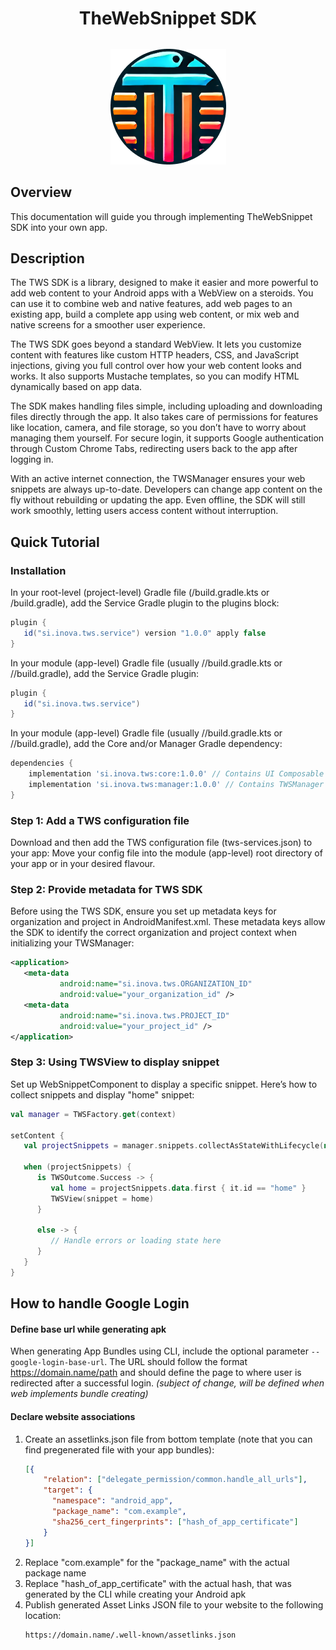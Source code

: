 
<div style="text-align: center;width: 100%;">
    <h1>TheWebSnippet SDK</h1>
    <img src="images/appIcon.png" alt="My Custom Icon" style="display: block; margin: 32px auto; max-width: 100%; height: auto;" />
</div>

## Overview
This documentation will guide you through implementing TheWebSnippet SDK into your own app.

## Description
The TWS SDK is a library, designed to make it easier and more powerful to add web
content to your Android apps with a WebView on a steroids. You can use it to combine web 
and native features, add web pages to an existing app, build a complete app using web content, 
or mix web and native screens for a smoother user experience.

The TWS SDK goes beyond a standard WebView. It lets you customize content with features like 
custom HTTP headers, CSS, and JavaScript injections, giving you full control over how your
web content looks and works. It also supports Mustache templates, so you can modify HTML 
dynamically based on app data.

The SDK makes handling files simple, including uploading and downloading files directly
through the app. It also takes care of permissions for features like location, camera,
and file storage, so you don’t have to worry about managing them yourself. For secure login,
it supports Google authentication through Custom Chrome Tabs, redirecting users back to the 
app after logging in.

With an active internet connection, the TWSManager ensures your web snippets are always up-to-date. 
Developers can change app content on the fly without rebuilding or updating the app. Even 
offline, the SDK will still work smoothly, letting users access content without interruption.

## Quick Tutorial
### Installation

In your root-level (project-level) Gradle file (<project>/build.gradle.kts or <project>/build.gradle), add the Service Gradle
plugin to the plugins block:

```gradle
plugin {
   id("si.inova.tws.service") version "1.0.0" apply false
}
```

In your module (app-level) Gradle file (usually <project>/<app-module>/build.gradle.kts or <project>/<app-module>/build.gradle),
add the Service Gradle plugin:

```gradle
plugin {
   id("si.inova.tws.service")
}
```

In your module (app-level) Gradle file (usually <project>/<app-module>/build.gradle.kts or <project>/<app-module>/build.gradle),
add the Core and/or Manager Gradle dependency:

```gradle
dependencies {
    implementation 'si.inova.tws:core:1.0.0' // Contains UI Composable components for displaying web pages
    implementation 'si.inova.tws:manager:1.0.0' // Contains TWSManager for loading and refreshing snippets in real time
}
```

### Step 1: Add a TWS configuration file

Download and then add the TWS configuration file (tws-services.json) to your app:
Move your config file into the module (app-level) root directory of your app or in your desired flavour.

### Step 2: Provide metadata for TWS SDK

Before using the TWS SDK, ensure you set up metadata keys for organization and project in AndroidManifest.xml. 
These metadata keys allow the SDK to identify the correct organization and project context when initializing your TWSManager:

```xml
<application>
   <meta-data
           android:name="si.inova.tws.ORGANIZATION_ID"
           android:value="your_organization_id" />
   <meta-data
           android:name="si.inova.tws.PROJECT_ID"
           android:value="your_project_id" />
</application>
```

### Step 3: Using TWSView to display snippet

Set up WebSnippetComponent to display a specific snippet. Here’s how to collect snippets and display "home" snippet:

```kotlin
val manager = TWSFactory.get(context)

setContent {
   val projectSnippets = manager.snippets.collectAsStateWithLifecycle(null).value

   when (projectSnippets) {
      is TWSOutcome.Success -> {
         val home = projectSnippets.data.first { it.id == "home" }
         TWSView(snippet = home)
      }

      else -> {
         // Handle errors or loading state here
      }
   }
}
```

## How to handle Google Login

#### Define base url while generating apk

When generating App Bundles using CLI, include the optional parameter `--google-login-base-url`. The URL should follow the format https://domain.name/path and should define the page to where user is redirected after a successful login.
*(subject of change, will be defined when web implements bundle creating)*

#### Declare website associations
1. Create an assetlinks.json file from bottom template (note that you can find pregenerated file with your app bundles):
    ```json
    [{
        "relation": ["delegate_permission/common.handle_all_urls"],
        "target": {
          "namespace": "android_app",
          "package_name": "com.example",
          "sha256_cert_fingerprints": ["hash_of_app_certificate"]
        }
    }]
    ```
2. Replace "com.example" for the "package_name" with the actual package name
3. Replace "hash_of_app_certificate" with the actual hash, that was generated by the CLI while creating your Android apk
4. Publish generated Asset Links JSON file to your website to the following location:
    ```
    https://domain.name/.well-known/assetlinks.json
    ```
